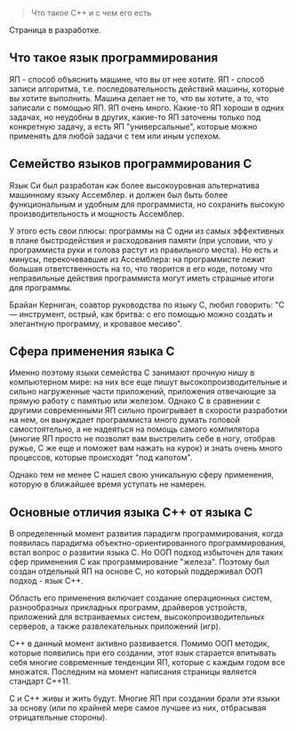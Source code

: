 > Что такое С++ и с чем его есть

Страница в разработке.

## Что такое язык программирования
ЯП - способ объяснить машине, что вы от нее хотите. 
ЯП - способ записи алгоритма, т.е. последовательность действий машины, которые вы хотите выполнить.
Машина делает не то, что вы хотите, а то, что записали с помощью ЯП.
ЯП очень много. Какие-то ЯП хороши в одних задачах, но неудобны в других, какие-то ЯП заточены только под конкретную задачу, а есть ЯП "универсальные", которые можно применять для любой задачи с тем или иным успехом.

## Семейство языков программирования С
Язык Си был разработан как более высокоуровная альтернатива машинному языку Ассемблер. и должен был быть более функциональным и удобным для программиста, но сохранить высокую производительность и мощность Ассемблер.

У этого есть свои плюсы: программы на С одни из самых эффективных в плане быстродействия и расходования памяти (при условии, что у программиста руки и голова растут из правильного места). Но есть и минусы, перекочевавшие из Ассемблера: на программисте лежит большая ответственность на то, что творится в его коде, потому что неправильные действия программиста могут иметь страшные итоги для программы. 

Брайан Керниган, соавтор руководства по языку С, любил говорить: "С — инструмент, острый, как бритва: с его помощью можно создать и элегантную программу, и кровавое месиво".

## Сфера применения языка С
Именно поэтому языки семейства С занимают прочную нишу в компьютерном мире: на них все еще пишут высокопроизводительные и сильно нагруженные части приложений, приложения отвечающие за прямую работу с памятью или железом. Однако С в сравнении с другими современными ЯП сильно проигрывает в скорости разработки на нем, он вынуждает программиста много думать головой самостоятельно, а не надеяться на помощь самого компилятора (многие ЯП просто не позволят вам выстрелить себе в ногу, отобрав ружье, С же еще и поможет вам нажать на курок) и знать очень много процессов, которые происходят "под капотом".

Однако тем не менее С нашел свою уникальную сферу применения, которую в ближайшее время уступать не намерен.

## Основные отличия языка С++ от языка С
В определенный момент развития парадигм программирования, когда появилась парадигма объектно-ориентированного программирования, встал вопрос о развитии языка С. Но ООП подход избыточен для таких сфер применения С как программирование "железа". Поэтому был создан отдельный ЯП на основе С, но который поддерживал ООП подход - язык С++.

Область его применения включает создание операционных систем, разнообразных прикладных программ, драйверов устройств, приложений для встраиваемых систем, высокопроизводительных серверов, а также развлекательных приложений (игр). 

С++ в данный момент активно развивается. Помимо ООП методик, которые появились при его создании, этот язык старается впитывать себя многие современные тенденции ЯП, которые с каждым годом все множатся. Последним на момент написания страницы является стандарт С++11.

С и С++ живы и жить будут. Многие ЯП при создании брали эти языки за основу (или по крайней мере самое лучшее из них, отбрасывая отрицательные стороны).
